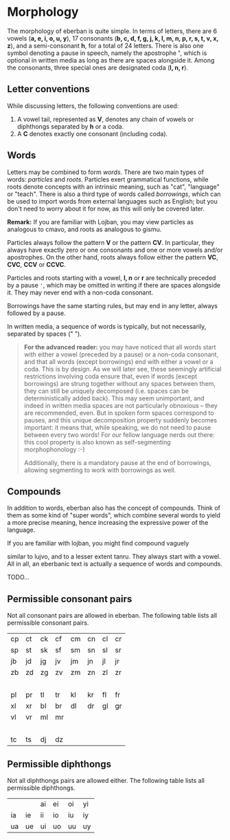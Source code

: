 # Morphology

The morphology of eberban is quite simple. In terms of letters, there are 6
vowels (**a, e, i, o, u, y**), 17 consonants (**b, c, d, f, g, j, k, l, m, n, p,
r, s, t, v, x, z**), and a semi-consonant **h**, for a total of 24 letters.
There is also one symbol denoting a pause in speech, namely the apostrophe
**'**, which is optional in written media as long as there are spaces alongside
it. Among the consonants, three special ones are designated coda (**l, n, r**).

## Letter conventions

While discussing letters, the following conventions are used:
1. A vowel tail, represented as __V__, denotes any chain of vowels or diphthongs
   separated by **h** or a coda.
2. A __C__ denotes exactly one consonant (including coda).

## Words

Letters may be combined to form _words_. There are two main types of words:
_particles_ and _roots_. Particles exert grammatical functions, while roots
denote concepts with an intrinsic meaning, such as "cat", "language" or "teach".
There is also a third type of words called _borrowings_, which can be used to
import words from external languages such as English; but you don't need to
worry about it for now, as this will only be covered later.

<!-- TODO: maybe add that pairs of consonants have some restrictions, but that we'll not go into details yet; could be another "advanced section", maybe? -->

__Remark:__ If you are familiar with Lojban, you may view particles as analogous
to cmavo, and roots as analogous to gismu.

Particles always follow the pattern __V__ or the pattern __CV__. In particular,
they always have exactly zero or one consonants and one or more vowels and/or
apostrophes. On the
other hand, roots always follow either the pattern __VC__, __CVC__, __CCV__
or __CCVC__.
<!--In particular, they always have exactly two consonants and one or more vowels and/or apostrophes.-->

Particles and roots starting with a vowel, **l, n** or **r** are technically preceded by a
pause `'`, which may be omitted in writing if there are spaces alongside it. 
They may never end with a non-coda consonant.

Borrowings have the same starting rules, but may end in any letter, always
followed by a pause.

In written media, a sequence of words is typically, but not necessarily,
separated by spaces (" ").


>  **For the advanced reader:** you may have noticed that all words start with
>  either a vowel (preceded by a pause) or a non-coda consonant, and that all
>  words (except borrowings) end with either a vowel or a coda. This is by
>  design. As we will later see, these seemingly artificial restrictions
>  involving coda ensure that, even if words (except borrowings) are strung
>  together without any spaces between them, they can still be uniquely
>  decomposed (i.e. spaces can be deterministically added back). This may seem
>  unimportant, and indeed in written media spaces are not particularly obnoxious
>  &ndash; they are recommended, even. But in spoken form spaces correspond to
>  pauses, and this unique decomposition property suddenly becomes important: it
>  means that, while speaking, we do not need to pause between every two words!
>  For our fellow language nerds out there: this cool property is also known as
>  self-segmenting morphophonology :-)
>
>  Additionally, there is a mandatory pause at the end of borrowings, allowing
>  segmenting to work with borrowings as well.

## Compounds
In addition to words, eberban also has the concept of compounds. Think of them
as some kind of "super words", which combine several words to yield a more
precise meaning, hence increasing the expressive power of the language.
<!-- is it fair to say the that a compound _narrows_ the meaning of the (last) word? I
guess not, as the last word could be somewhat figurative, as happens in some
lujvo --> If you are familiar with lojban, you might find compound vaguely
similar to lujvo, and to a lesser extent tanru. They always start with a vowel.
All in all, an eberbanic text is actually a sequence of words and compounds.

TODO...

## Permissible consonant pairs

Not all consonant pairs are allowed in eberban.
The following table lists all permissible consonant pairs.

|  |  |  |  |  |  |  |  |
|--|--|--|--|--|--|--|--|
|cp|ct|ck|cf|cm|cn|cl|cr|
|sp|st|sk|sf|sm|sn|sl|sr|
|jb|jd|jg|jv|jm|jn|jl|jr|
|zb|zd|zg|zv|zm|zn|zl|zr|
|  |  |  |  |  |  |  |&nbsp;|
|pl|pr|tl|tr|kl|kr|fl|fr|
|xl|xr|bl|br|dl|dr|gl|gr|
|vl|vr|ml|mr|  |  |  |  |
|  |  |  |  |  |  |  |&nbsp;|
|tc|ts|dj|dz|

## Permissible diphthongs

Not all diphthongs pairs are allowed either.
The following table lists all permissible diphthongs.

|  |  |  |  |  |  |
|--|--|--|--|--|--|
|  |  |ai|ei|oi|yi|
|ia|ie|ii|io|iu|iy|
|ua|ue|ui|uo|uu|uy|
